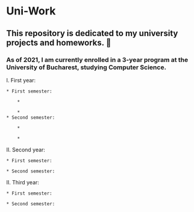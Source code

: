 # Uni-Work

## This repository is dedicated to my university projects and homeworks. :notebook:

### As of 2021, I am currently enrolled in a 3-year program at the University of Bucharest, studying Computer Science.

 I. First year:

	* First semester:
		
		*

		*
	* Second semester:
		
		*

		*

II. Second year:

	* First semester:
		
	* Second semester:

II. Third year:

	* First semester:
		
	* Second semester:	



